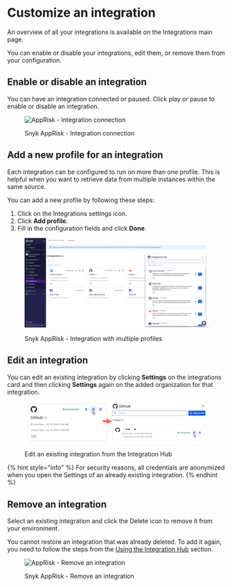 # Customize an integration

An overview of all your integrations is available on the Integrations main page.

You can enable or disable your integrations, edit them, or remove them from your configuration.

## Enable or disable an integration

You can have an integration connected or paused. Click play or pause to enable or disable an integration.

<figure><img src=".gitbook/assets/image (118).png" alt="AppRisk - Integration connection"><figcaption><p>Snyk AppRisk - Integration connection</p></figcaption></figure>

## Add a new profile for an integration

Each integration can be configured to run on more than one profile. This is helpful when you want to retrieve data from multiple instances within the same source.&#x20;

You can add a new profile by following these steps:

1. Click on the Integrations settings icon.
2. Click **Add profile**.
3. Fill in the configuration fields and click **Done**.

<figure><img src=".gitbook/assets/Integrations - New UI.png" alt="AppRisk - Integration with multiple profiles"><figcaption><p>Snyk AppRisk - Integration with multiple profiles</p></figcaption></figure>

## Edit an integration

You can edit an existing integration by clicking **Settings** on the integrations card and then clicking **Settings** again on the added organization for that integration. &#x20;

<figure><img src=".gitbook/assets/image (473).png" alt="Edit an existing integration from the Integration Hub"><figcaption><p>Edit an existing integration from the Integration Hub</p></figcaption></figure>

{% hint style="info" %}
For security reasons, all credentials are anonymized when you open the Settings of an already existing integration.&#x20;
{% endhint %}

## Remove an integration

Select an existing integration and click the Delete icon to remove it from your environment.

You cannot restore an integration that was already deleted. To add it again, you need to follow the steps from the [Using the Integration Hub](customize-an-integration.md#using-the-integration-hub) section.

<figure><img src=".gitbook/assets/image (2) (10) (1).png" alt="AppRisk - Remove an integration"><figcaption><p>Snyk AppRisk - Remove an integration</p></figcaption></figure>
